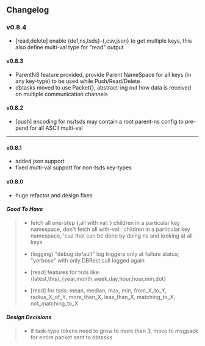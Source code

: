 ## Changelog

### v0.8.4

* [read,delete] enable {def,ns,tsds}-{,csv,json} to get multiple keys, this also define multi-val type for "read" output

#### v0.8.3

* ParentNS feature provided, provide Parent NameSpace for all keys (in any key-type) to be used while Push/Read/Delete
* dbtasks moved to use Packet{}, abstract-ing out how data is received on multiple communication channels

#### v0.8.2

* [push] encoding for ns/tsds may contain a root parent-ns config to pre-pend for all ASCII multi-val

---

#### v0.8.1

* added json support
* fixed multi-val support for non-tsds key-types

#### v0.8.0

* huge refactor and design fixes

#### *Good To Have*

>
> * fetch all one-step {,all with val::} children in a particular key namespace, don't fetch all with-val:: children in a particular key namespace, 'cuz that can be done by doing ns and looking at all keys
>
> * (logging) "debug:default" log triggers only at failure status; "verbose" with only DBRest call logged again
>
> * [read] features for tsds like: {latest,this}_{year,month,week,day,hour,hour,min,dot}
>
> * [read] for tsds: mean, median, max, min, from_X_to_Y, radius_X_of_Y, more_than_X, less_than_X, matching_to_X, not_matching_to_X
>

#### *Design Decisions*

>
> * if task-type tokens need to grow to more than 3, move to msgpack for entire packet sent to dbtasks
>
